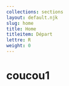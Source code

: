```yaml
---
collections: sections
layout: default.njk
slug: home
title: Home
titleitem: Départ
lettre: R
weight: 0
---
```


# coucou1
